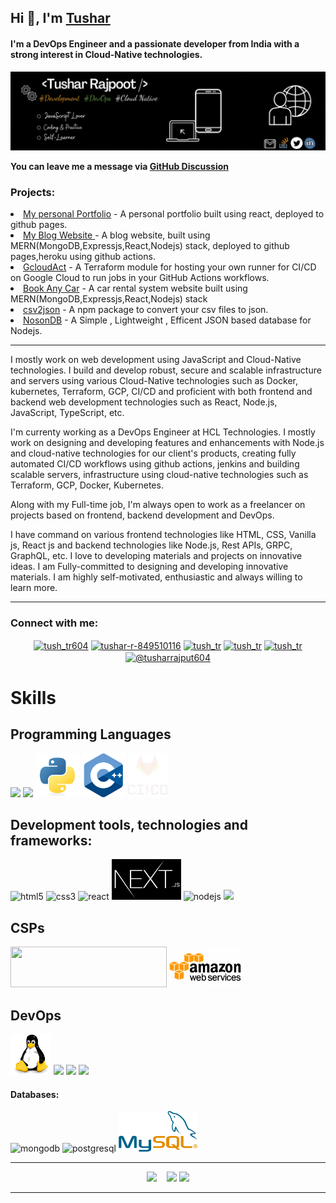 <h2 align="left">Hi 👋, I'm <a href="https://tush-tr.github.io/">Tushar</a></h2>


<h4>I'm a DevOps Engineer and a passionate developer from India with a strong interest in Cloud-Native technologies.</h4>

<img src="/res/MicrosoftTeams-image%20(12).png" />

<b>You can leave me a message via <a href="https://github.com/tush-tr/tush-tr/discussions/categories/guest-book"> GitHub Discussion</a></b>

### Projects:
<li><a href="https://tush-tr.github.io/">My personal Portfolio</a> - A personal portfolio built using react, deployed to github pages.
<li><a href="https://tush-tr.github.io/blogs/">My Blog Website </a>- A blog website, built using MERN(MongoDB,Expressjs,React,Nodejs) stack, deployed to github pages,heroku using github actions.
<li><a href="https://github.com/tush-tr/gcloudact">GcloudAct</a> - A Terraform module for hosting your own runner for CI/CD on Google Cloud to run jobs in your GitHub Actions workflows.
<li><a href="https://tush-tr.github.io/BookAnyCar/">Book Any Car</a> - A car rental system website built using MERN(MongoDB,Expressjs,React,Nodejs) stack 
<li><a href="https://www.npmjs.com/package/@tush-tr/csv2json">csv2json</a> - A npm package to convert your csv files to json.
<li><a href="https://www.npmjs.com/package/@tush-tr/nosondb">NosonDB</a> - A Simple , Lightweight , Efficent JSON based database for Nodejs.

 
<hr>
<!-- Information -->
<p>
I mostly work on web development using JavaScript and Cloud-Native technologies. I build and develop robust, secure and scalable infrastructure and servers using various Cloud-Native technologies such as Docker, kubernetes, Terraform, GCP, CI/CD and proficient with both frontend and backend web development technologies such as React, Node.js, JavaScript, TypeScript, etc.</p>

<p>
 I'm currenty working as a DevOps Engineer at HCL Technologies. I mostly work on designing and developing features and enhancements with Node.js and cloud-native technologies for our client's products,
creating fully automated CI/CD workflows using github actions, jenkins
and building scalable servers, infrastructure using cloud-native technologies such as Terraform, GCP, Docker, Kubernetes.
</p>

<p>
 Along with my Full-time job, I'm always open to work as a freelancer on projects based on frontend, backend development and DevOps.
</p>
 
<p>I have command on various frontend technologies like HTML, CSS, Vanilla js, React js and backend technologies like Node.js, Rest APIs, GRPC, GraphQL, etc. I love to developing materials and projects on innovative ideas. I am Fully-committed to designing and developing innovative materials. I am highly self-motivated, enthusiastic and always willing to learn more.</p>
<hr>

<h3 align="left">Connect with me:</h3>
<p align="center">
<a href="https://twitter.com/tush_tr604" target="blank"><img align="center" src="https://cdn.jsdelivr.net/npm/simple-icons@3.0.1/icons/twitter.svg" alt="tush_tr604" height="30" width="40" /></a>
<a href="https://linkedin.com/in/tushar-r-849510116" target="blank"><img align="center" src="https://cdn.jsdelivr.net/npm/simple-icons@3.0.1/icons/linkedin.svg" alt="tushar-r-849510116" height="30" width="40" /></a>
<a href="https://instagram.com/tush_tr" target="blank"><img align="center" src="https://cdn.jsdelivr.net/npm/simple-icons@3.0.1/icons/instagram.svg" alt="tush_tr" height="30" width="40" /></a>
<a href="https://www.hackerrank.com/tush_tr" target="blank"><img align="center" src="https://cdn.jsdelivr.net/npm/simple-icons@3.0.1/icons/hackerrank.svg" alt="tush_tr" height="30" width="40" /></a>
<a href="https://www.leetcode.com/tush_tr" target="blank"><img align="center" src="https://cdn.jsdelivr.net/npm/simple-icons@3.0.1/icons/leetcode.svg" alt="tush_tr" height="30" width="40" /></a>
<a href="https://www.hackerearth.com/@tusharrajput604" target="blank"><img align="center" src="https://cdn.jsdelivr.net/npm/simple-icons@3.0.1/icons/hackerearth.svg" alt="@tusharrajput604" height="30" width="40" /></a>
</p>

# Skills

## Programming Languages
<p float="left">
<img src="res/js.gif" height="70">
<img src="https://raw.githubusercontent.com/itsksaurabh/itsksaurabh/master/assets/golang.gif"  height="70" />
<img src="https://raw.githubusercontent.com/devicons/devicon/master/icons/python/python-original.svg" height="70"/>
<img src="https://raw.githubusercontent.com/devicons/devicon/master/icons/cplusplus/cplusplus-original.svg" alt="cplusplus" height="70"/> 
<img src="res/cicd.gif"  height="70" />
</p>
<!-- ___________________________________________________________________________ -->

## Development tools, technologies and frameworks:
<p float="left">
<img src="res/html.gif" alt="html5" height="65"/> 
<img src="res/css.gif" alt="css3" height="65"/>
<img src="res/react.gif" alt="react" height="65"/>
<img src="res/47A7A0CD-9868-4DE1-95A7-0FAED2D67168_4_5005_c.jpeg" alt="next.js" height="65" />
<img src="res/node.gif" alt="nodejs" height="65"/>
<img src="https://raw.githubusercontent.com/itsksaurabh/itsksaurabh/master/assets/grpc.gif"  height="65" />
</p>
<!-- ______________________________________________________________________ -->

## CSPs
<p float="left">
<img src="https://cdn.worldvectorlogo.com/logos/google-cloud-3.svg" height="65" width="250"/>
<img src="res/Amazon-Web-Services-Logo-2006-2017-700x394.png" height="65" />
</p>


## DevOps
<p>
<img src="https://raw.githubusercontent.com/devicons/devicon/master/icons/linux/linux-original.svg" alt="linux" height="65"/>
<img src="res/docker.gif" height="65" >
<img src="res/k8s.gif"  height="65" >
<img src="https://raw.githubusercontent.com/itsksaurabh/itsksaurabh/master/assets/terraform.gif" height="65" />
</p>



<h4>Databases:</h4>
<p>
<img src="res/mongo.gif" alt="mongodb" height="65"/>
<img src="res/postgresql.gif" alt="postgresql" height="70"/> 
<img src="res/mysql_PNG6.png" alt="mongodb" height="65"/>
</p>

<hr>

<p align="center">
  <img width="44%" src="https://github-readme-stats.vercel.app/api?username=tush-tr&theme=react&cache_seconds=30&hide_border=truek"/>&nbsp;&nbsp;&nbsp;
  <img width="44%" src="https://github-readme-streak-stats.herokuapp.com/?user=tush-tr&theme=react&cache_seconds=30&hide_border=true"/>
 <img src="https://github-profile-summary-cards.vercel.app/api/cards/profile-details?username=tush-tr&theme=dracula"/>
</p>

<hr>
